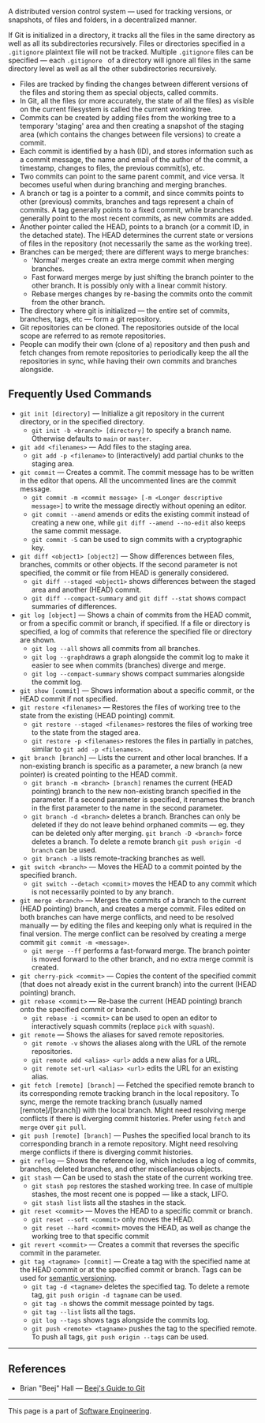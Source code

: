 A distributed version control system — used for tracking versions, or snapshots, of files and folders, in a decentralized manner.

If Git is initialized in a directory, it tracks all the files in the same directory as well as all its subdirectories recursively. Files or directories specified in a `.gitignore` plaintext file will not be tracked. Multiple `.gitignore` files can be specified — each `.gitignore ` of a directory will ignore all files in the same directory level as well as all the other subdirectories recursively.

* Files are tracked by finding the changes between different versions of the files and storing them as special objects, called commits.
* In Git, all the files (or more accurately, the state of all the files) as visible on the current filesystem is called the current working tree.
* Commits can be created by adding files from the working tree to a temporary 'staging' area and then creating a snapshot of the staging area (which contains the changes between file versions) to create a commit.
* Each commit is identified by a hash (ID), and stores information such as a commit message, the name and email of the author of the commit, a timestamp, changes to files, the previous commit(s), etc.
* Two commits can point to the same parent commit, and vice versa. It becomes useful when during branching and merging branches.
* A branch or tag is a pointer to a commit, and since commits points to other (previous) commits, branches and tags represent a chain of commits. A tag generally points to a fixed commit, while branches generally point to the most recent commits, as new commits are added.
* Another pointer called the HEAD, points to a branch (or a commit ID, in the detached state). The HEAD determines the current state or versions of files in the repository (not necessarily the same as the working tree).
* Branches can be merged; there are different ways to merge branches:
	* 'Normal' merges create an extra merge commit when merging branches.
	* Fast forward merges merge by just shifting the branch pointer to the other branch. It is possibly only with a linear commit history.
	* Rebase merges changes by re-basing the commits onto the commit from the other branch.
* The directory where git is initialized — the entire set of commits, branches, tags, etc — form a git repository.
* Git repositories can be cloned. The repositories outside of the local scope are referred to as remote repositories.
* People can modify their own (clone of a) repository and then push and fetch changes from remote repositories to periodically keep the all the repositories in sync, while having their own commits and branches alongside.

## Frequently Used Commands

* `git init [directory]` — Initialize a git repository in the current directory, or in the specified directory.
	* `git init -b <branch> [directory]` to specify a branch name. Otherwise defaults to `main` or `master`.
* `git add <filenames>` — Add files to the staging area.
	* `git add -p <filename>` to (interactively) add partial chunks to the staging area.
* `git commit` — Creates a commit. The commit message has to be written in the editor that opens. All the uncommented lines are the commit message.
	* `git commit -m <commit message> [-m <Longer descriptive message>]` to write the message directly without opening an editor.
	* `git commit --amend` amends or edits the existing commit instead of creating a new one, while `git diff --amend --no-edit` also keeps the same commit message.
	* `git commit -S` can be used to sign commits with a cryptographic key.
* `git diff <object1> [object2]` — Show differences between files, branches, commits or other objects. If the second parameter is not specified, the commit or file from HEAD is generally considered.
	* `git diff --staged <object1>` shows differences between the staged area and another (HEAD) commit.
	* `git diff --compact-summary` and `git diff --stat` shows compact summaries of differences.
* `git log [object]` — Shows a chain of commits from the HEAD commit, or from a specific commit or branch, if specified. If a file or directory is specified, a log of commits that reference the specified file or directory are shown.
	* `git log --all` shows all commits from all branches.
	* `git log --graph`draws a graph alongside the commit log to make it easier to see when commits (branches) diverge and merge.
	* `git log --compact-summary` shows compact summaries alongside the commit log.
* `git show [commit]` — Shows information about a specific commit, or the HEAD commit if not specified.
* `git restore <filenames>` — Restores the files of working tree to the state from the existing (HEAD pointing) commit.
	* `git restore --staged <filenames>` restores the files of working tree to the state from the staged area.
	* `git restore -p <filenames>` restores the files in partially in patches, similar to `git add -p <filenames>`.
* `git branch [branch]` — Lists the current and other local branches. If a non-existing branch is specific as a parameter, a new branch (a new pointer) is created pointing to the HEAD commit.
	* `git branch -m <branch> [branch]` renames the current (HEAD pointing) branch to the new non-existing branch specified in the parameter. If a second parameter is specified, it renames the branch in the first parameter to the name in the second parameter.
	* `git branch -d <branch>` deletes a branch. Branches can only be deleted if they do not leave behind orphaned commits — eg. they can be deleted only after merging. `git branch -D <branch>` force deletes a branch. To delete a remote branch `git push origin -d branch` can be used.
	* `git branch -a` lists remote-tracking branches as well.
* `git switch <branch>` —  Moves the HEAD to a commit pointed by the specified branch.
	* `git switch --detach <commit>` moves the HEAD to any commit which is not necessarily pointed to by any branch.
* `git merge <branch>` — Merges the commits of a branch to the current (HEAD pointing) branch,  and creates a merge commit. Files edited on both branches can have merge conflicts, and need to be resolved manually — by editing the files and keeping only what is required in the final version. The merge conflict can be resolved by creating a merge commit `git commit -m <message>`.
	* `git merge --ff` performs a fast-forward merge. The branch pointer is moved forward to the other branch, and no extra merge commit is created.
* `git cherry-pick <commit>` —  Copies the content of the specified commit (that does not already exist in the current branch) into the current (HEAD pointing) branch.
* `git rebase <commit>` — Re-base the current (HEAD pointing) branch onto the specified commit or branch.
	* `git rebase -i <commit>` can be used to open an editor to interactively squash commits (replace `pick` with `squash`).
* `git remote` — Shows the aliases for saved remote repositories.
	* `git remote -v` shows the aliases along with the URL of the remote repositories.
	* `git remote add <alias> <url>` adds a new alias for a URL.
	* `git remote set-url <alias> <url>` edits the URL for an existing alias.
* `git fetch [remote] [branch]` — Fetched the specified remote branch to its corresponding remote tracking branch in the local repository. To sync, merge the remote tracking branch (usually named \[remote]/\[branch]) with the local branch. Might need resolving merge conflicts if there is diverging commit histories. Prefer using `fetch` and `merge` over `git pull`.
* `git push [remote] [branch]` — Pushes the specified local branch to its corresponding branch in a remote repository. Might need resolving merge conflicts if there is diverging commit histories.
* `git reflog` — Shows the reference log, which includes a log of commits, branches, deleted branches, and other miscellaneous objects.
* `git stash` — Can be used to stash the state of the current working tree.
	* `git stash pop` restores the stashed working tree. In case of multiple stashes, the most recent one is popped — like a stack, LIFO.
	* `git stash list` lists all the stashes in the stack.
* `git reset <commit>` — Moves the HEAD to a specific commit or branch.
	* `git reset --soft <commit>` only moves the HEAD.
	* `git reset --hard <commit>` moves the HEAD, as well as change the working tree to that specific commit
* `git revert <commit>` — Creates a commit that reverses the specific commit in the parameter.
* `git tag <tagname> [commit]` — Create a tag with the specified name at the HEAD commit or at the specified commit or branch. Tags can be used for [semantic versioning](https://semver.org/).
	* `git tag -d <tagname>` deletes the specified tag. To delete a remote tag, `git push origin -d tagname` can be used.
	* `git tag -n` shows the commit message pointed by tags.
	* `git tag --list` lists all the tags.
	* `git log --tags` shows tags alongside the commits log.
	* `git push <remote> <tagname>` pushes the tag to the specified remote. To push all tags, `git push origin --tags` can be used.

---

## References

* Brian "Beej" Hall — [Beej's Guide to Git](https://beej.us/guide/bggit/)

---

This page is a part of [Software Engineering](Software%20Engineering/Software%20Engineering%20Overview.md).